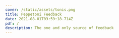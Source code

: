 ```yaml
---
cover: /static/assets/tonis.png
title: Peppetoni Feedback
date: 2021-08-01T03:59:18.714Z
pdf: /
description: The one and only source of feedback
---
```

